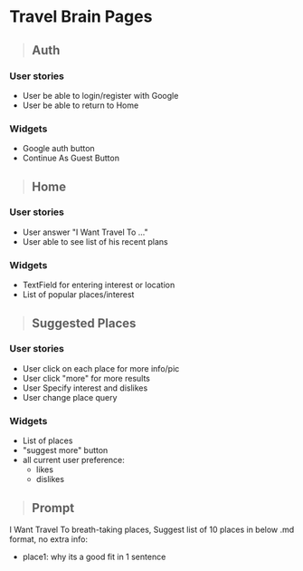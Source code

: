 # Travel Brain Pages

> ## Auth

### User stories

- User be able to login/register with Google
- User be able to return to Home

### Widgets

- Google auth button
- Continue As Guest Button

> ## Home

### User stories

- User answer "I Want Travel To ..."
- User able to see list of his recent plans

### Widgets

- TextField for entering interest or location
- List of popular places/interest

> ## Suggested Places

### User stories

- User click on each place for more info/pic
- User click "more" for more results
- User Specify interest and dislikes
- User change place query

### Widgets

- List of places
- "suggest more" button
- all current user preference:
  - likes
  - dislikes

> ## Prompt

I Want Travel To breath-taking places,
Suggest list of 10 places in below .md format, no extra info:

- place1: why its a good fit in 1 sentence
